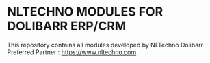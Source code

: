 # NLTECHNO MODULES FOR DOLIBARR ERP/CRM

This repository contains all modules developed by 
NLTechno Dolibarr Preferred Partner : https://www.nltechno.com

